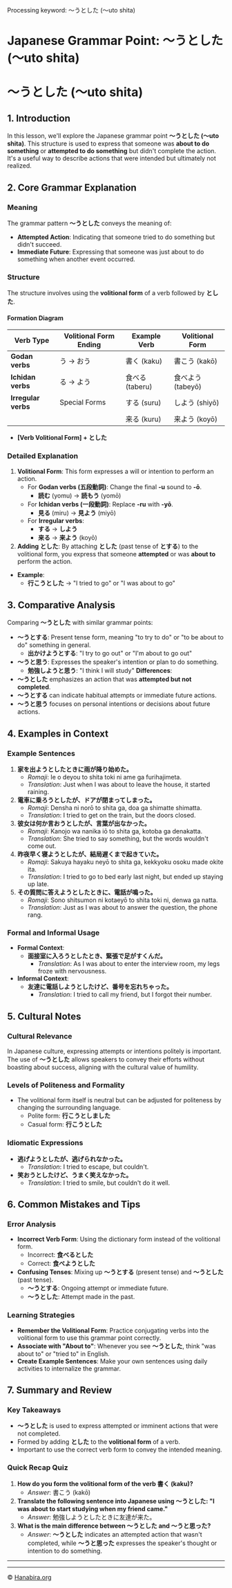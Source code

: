 Processing keyword: ～うとした (〜uto shita)
# Japanese Grammar Point: ～うとした (〜uto shita)
# ～うとした (〜uto shita)
## 1. Introduction
In this lesson, we'll explore the Japanese grammar point **～うとした (〜uto shita)**. This structure is used to express that someone was **about to do something** or **attempted to do something** but didn't complete the action. It's a useful way to describe actions that were intended but ultimately not realized.
## 2. Core Grammar Explanation
### Meaning
The grammar pattern **～うとした** conveys the meaning of:
- **Attempted Action**: Indicating that someone tried to do something but didn't succeed.
- **Immediate Future**: Expressing that someone was just about to do something when another event occurred.
### Structure
The structure involves using the **volitional form** of a verb followed by **とした**.
#### Formation Diagram
| Verb Type          | Volitional Form Ending | Example Verb | Volitional Form |
|--------------------|------------------------|--------------|-----------------|
| **Godan verbs**    | う → おう               | 書く (kaku)  | 書こう (kakō)    |
| **Ichidan verbs**  | る → よう               | 食べる (taberu) | 食べよう (tabeyō) |
| **Irregular verbs**| Special Forms          | する (suru)  | しよう (shiyō)   |
|                    |                        | 来る (kuru)  | 来よう (koyō)    |
- **[Verb Volitional Form] + とした**
### Detailed Explanation
1. **Volitional Form**: This form expresses a will or intention to perform an action.
   - For **Godan verbs (五段動詞)**: Change the final **-u** sound to **-ō**.
     - **読む** (yomu) → **読もう** (yomō)
   - For **Ichidan verbs (一段動詞)**: Replace **-ru** with **-yō**.
     - **見る** (miru) → **見よう** (miyō)
   - For **Irregular verbs**:
     - **する** → **しよう**
     - **来る** → **来よう** (koyō)
2. **Adding とした**: By attaching **とした** (past tense of **とする**) to the volitional form, you express that someone **attempted** or was **about to** perform the action.
- **Example**:
  - **行こうとした** → "I tried to go" or "I was about to go"
## 3. Comparative Analysis
Comparing **～うとした** with similar grammar points:
- **～うとする**: Present tense form, meaning "to try to do" or "to be about to do" something in general.
  - **出かけようとする**: "I try to go out" or "I'm about to go out"
- **～うと思う**: Expresses the speaker's intention or plan to do something.
  - **勉強しようと思う**: "I think I will study"
**Differences**:
- **～うとした** emphasizes an action that was **attempted but not completed**.
- **～うとする** can indicate habitual attempts or immediate future actions.
- **～うと思う** focuses on personal intentions or decisions about future actions.
## 4. Examples in Context
### Example Sentences
1. **家を出ようとしたときに雨が降り始めた。**
   - *Romaji*: Ie o deyou to shita toki ni ame ga furihajimeta.
   - *Translation*: Just when I was about to leave the house, it started raining.
2. **電車に乗ろうとしたが、ドアが閉まってしまった。**
   - *Romaji*: Densha ni norō to shita ga, doa ga shimatte shimatta.
   - *Translation*: I tried to get on the train, but the doors closed.
3. **彼女は何か言おうとしたが、言葉が出なかった。**
   - *Romaji*: Kanojo wa nanika iō to shita ga, kotoba ga denakatta.
   - *Translation*: She tried to say something, but the words wouldn't come out.
4. **昨夜早く寝ようとしたが、結局遅くまで起きていた。**
   - *Romaji*: Sakuya hayaku neyō to shita ga, kekkyoku osoku made okite ita.
   - *Translation*: I tried to go to bed early last night, but ended up staying up late.
5. **その質問に答えようとしたときに、電話が鳴った。**
   - *Romaji*: Sono shitsumon ni kotaeyō to shita toki ni, denwa ga natta.
   - *Translation*: Just as I was about to answer the question, the phone rang.
### Formal and Informal Usage
- **Formal Context**:
  - **面接室に入ろうとしたとき、緊張で足がすくんだ。**
    - *Translation*: As I was about to enter the interview room, my legs froze with nervousness.
- **Informal Context**:
  - **友達に電話しようとしたけど、番号を忘れちゃった。**
    - *Translation*: I tried to call my friend, but I forgot their number.
## 5. Cultural Notes
### Cultural Relevance
In Japanese culture, expressing attempts or intentions politely is important. The use of **～うとした** allows speakers to convey their efforts without boasting about success, aligning with the cultural value of humility.
### Levels of Politeness and Formality
- The volitional form itself is neutral but can be adjusted for politeness by changing the surrounding language.
  - Polite form: **行こうとしました**
  - Casual form: **行こうとした**
### Idiomatic Expressions
- **逃げようとしたが、逃げられなかった。**
  - *Translation*: I tried to escape, but couldn't.
- **笑おうとしたけど、うまく笑えなかった。**
  - *Translation*: I tried to smile, but couldn't do it well.
## 6. Common Mistakes and Tips
### Error Analysis
- **Incorrect Verb Form**: Using the dictionary form instead of the volitional form.
  - Incorrect: **食べるとした**
  - Correct: **食べようとした**
- **Confusing Tenses**: Mixing up **～うとする** (present tense) and **～うとした** (past tense).
  - **～うとする**: Ongoing attempt or immediate future.
  - **～うとした**: Attempt made in the past.
### Learning Strategies
- **Remember the Volitional Form**: Practice conjugating verbs into the volitional form to use this grammar point correctly.
- **Associate with "About to"**: Whenever you see **～うとした**, think "was about to" or "tried to" in English.
- **Create Example Sentences**: Make your own sentences using daily activities to internalize the grammar.
## 7. Summary and Review
### Key Takeaways
- **～うとした** is used to express attempted or imminent actions that were not completed.
- Formed by adding **とした** to the **volitional form** of a verb.
- Important to use the correct verb form to convey the intended meaning.
### Quick Recap Quiz
1. **How do you form the volitional form of the verb 書く (kaku)?**
   - *Answer*: 書こう (kakō)
2. **Translate the following sentence into Japanese using ～うとした: "I was about to start studying when my friend came."**
   - *Answer*: 勉強しようとしたときに友達が来た。
3. **What is the main difference between ～うとした and ～うと思った?**
   - *Answer*: **～うとした** indicates an attempted action that wasn't completed, while **～うと思った** expresses the speaker's thought or intention to do something.

---


---

© [Hanabira.org](https://hanabira.org)
